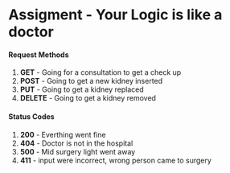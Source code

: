 # Assigment - Your Logic is like a doctor

#### Request Methods
1. **GET** - Going for a consultation to get a check up
2. **POST** - Going to get a new kidney inserted
3. **PUT** - Going to get a kidney replaced
4. **DELETE** - Going to get a kidney removed

#### Status Codes
1. **200** - Everthing went fine
2. **404** - Doctor is not in the hospital
3. **500** - Mid surgery light went away
4. **411** - input were incorrect, wrong person came to surgery

